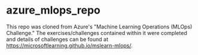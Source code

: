 # azure_mlops_repo
This repo was cloned from Azure's "Machine Learning Operations (MLOps) Challenge." The exercises/challenges contained within it were completed and details of challenges can be found at https://microsoftlearning.github.io/mslearn-mlops/.
